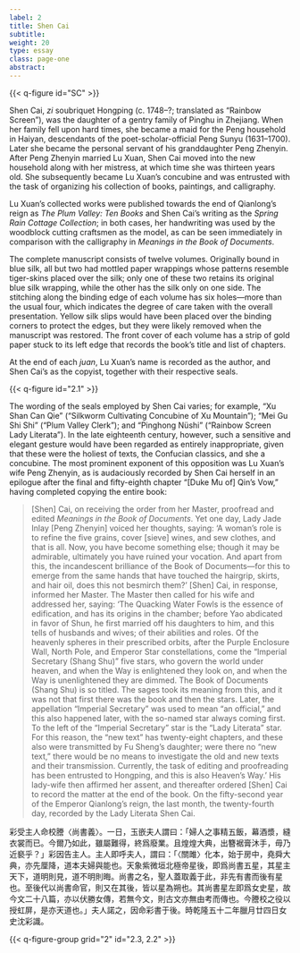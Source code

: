 ```yaml
---
label: 2
title: Shen Cai
subtitle:
weight: 20
type: essay
class: page-one
abstract:
---
```


{{< q-figure id="SC" >}}

Shen Cai, *zi* soubriquet Hongping (c. 1748–?; translated as “Rainbow Screen”), was the daughter of a gentry family of Pinghu in Zhejiang. When her family fell upon hard times, she became a maid for the Peng household in Haiyan, descendants of the poet-scholar-official Peng Sunyu (1631–1700). Later she became the personal servant of his granddaughter Peng Zhenyin. After Peng Zhenyin married Lu Xuan, Shen Cai moved into the new household along with her mistress, at which time she was thirteen years old. She subsequently became Lu Xuan’s concubine and was entrusted with the task of organizing his collection of books, paintings, and calligraphy.

Lu Xuan’s collected works were published towards the end of Qianlong’s reign as *The Plum Valley: Ten Books* and Shen Cai’s writing as the *Spring Rain Cottage Collection*; in both cases, her handwriting was used by the woodblock cutting craftsmen as the model, as can be seen immediately in comparison with the calligraphy in *Meanings in the Book of Documents*.

The complete manuscript consists of twelve volumes. Originally bound in blue silk, all but two had mottled paper wrappings whose patterns resemble tiger-skins placed over the silk; only one of these two retains its original blue silk wrapping, while the other has the silk only on one side. The stitching along the binding edge of each volume has six holes—more than the usual four, which indicates the degree of care taken with the overall presentation. Yellow silk slips would have been placed over the binding corners to protect the edges, but they were likely removed when the manuscript was restored. The front cover of each volume has a strip of gold paper stuck to its left edge that records the book’s title and list of chapters.

At the end of each *juan*, Lu Xuan’s name is recorded as the author, and Shen Cai’s as the copyist, together with their respective seals.

{{< q-figure id="2.1" >}}

The wording of the seals employed by Shen Cai varies; for example, “Xu Shan Can Qie” (“Silkworm Cultivating Concubine of Xu Mountain”); “Mei Gu Shi Shi” (“Plum Valley Clerk”); and “Pinghong Nüshi” (“Rainbow Screen Lady Literata”). In the late eighteenth century, however, such a sensitive and elegant gesture would have been regarded as entirely inappropriate, given that these were the holiest of texts, the Confucian classics, and she a concubine. The most prominent exponent of this opposition was Lu Xuan’s wife Peng Zhenyin, as is audaciously recorded by Shen Cai herself in an epilogue after the final and fifty-eighth chapter “[Duke Mu of] Qin’s Vow,” having completed copying the entire book:

>[Shen] Cai, on receiving the order from her Master, proofread and edited *Meanings in the Book of Documents*. Yet one day, Lady Jade Inlay [Peng Zhenyin] voiced her thoughts, saying: ‘A woman’s role is to refine the five grains, cover [sieve] wines, and sew clothes, and that is all. Now, you have become something else; though it may be admirable, ultimately you have ruined your vocation. And apart from this, the incandescent brilliance of the Book of Documents—for this to emerge from the same hands that have touched the hairgrip, skirts, and hair oil, does this not besmirch them?’ [Shen] Cai, in response, informed her Master. The Master then called for his wife and addressed her, saying: ‘The Quacking Water Fowls is the essence of edification, and has its origins in the chamber; before Yao abdicated in favor of Shun, he first married off his daughters to him, and this tells of husbands and wives; of their abilities and roles. Of the heavenly spheres in their prescribed orbits, after the Purple Enclosure Wall, North Pole, and Emperor Star constellations, come the “Imperial Secretary (Shang Shu)” five stars, who govern the world under heaven, and when the Way is enlightened they look on, and when the Way is unenlightened they are dimmed. The Book of Documents (Shang Shu) is so titled. The sages took its meaning from this, and it was not that first there was the book and then the stars. Later, the appellation “Imperial Secretary” was used to mean “an official,” and this also happened later, with the so-named star always coming first. To the left of the “Imperial Secretary” star is the “Lady Literata” star. For this reason, the “new text” has twenty-eight chapters, and these also were transmitted by Fu Sheng’s daughter; were there no “new text,” there would be no means to investigate the old and new texts and their transmission. Currently, the task of editing and proofreading has been entrusted to Hongping, and this is also Heaven’s Way.’ His lady-wife then affirmed her assent, and thereafter ordered [Shen] Cai to record the matter at the end of the book. On the fifty-second year of the Emperor Qianlong’s reign, the last month, the twenty-fourth day, recorded by the Lady Literata Shen Cai.

彩受主人命校謄〈尚書義〉。一日，玉嵌夫人謂曰：「婦人之事精五飯，幕酒漿，縫衣裳而已。今爾乃如此，雖屬難得，終爲廢業。且煌煌大典，出簪裾膏沐手，毋乃近褻乎？」彩因告主人。主人即呼夫人，謂曰：「〈關雎〉化本，始于房中，堯舜大典，亦先厘降，道本夫婦與能也。天象紫微垣北極帝星後，即爲尚書五星，其星主天下，道明則見，道不明則晦。尚書之名，聖人蓋取義于此，非先有書而後有星也。至後代以尚書命官，則又在其後，皆以星為朔也。其尚書星左即爲女史星，故今文二十八篇，亦以伏勝女傳，若無今文，則古文亦無由考而傳也。今謄校之役以授虹屏，是亦天道也。」夫人諾之，因命彩書于後。時乾隆五十二年臘月廿四日女史沈彩識。

{{< q-figure-group grid="2" id="2.3, 2.2" >}}
